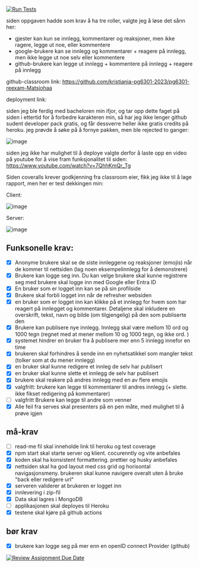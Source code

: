 [![Run Tests](https://github.com/kristiania-pg6301-2023/pg6301-reexam-Matsjohaa/actions/workflows/actions.yaml/badge.svg)](https://github.com/kristiania-pg6301-2023/pg6301-reexam-Matsjohaa/actions/workflows/actions.yaml)

siden oppgaven hadde som krav å ha tre roller, valgte jeg å løse det sånn her:
- gjester kan kun se innlegg, kommentarer og reaksjoner, men ikke ragere, legge ut noe, eller kommentere
- google-brukere kan se innlegg og kommentarer + reagere på innlegg, men ikke legge ut noe selv eller kommentere
- github-brukere kan legge ut innlegg + kommentere på innlegg + reagere på innlegg 

github-classroom link: https://github.com/kristiania-pg6301-2023/pg6301-reexam-Matsjohaa

deployment link: 

siden jeg ble ferdig med bacheloren min ifjor, og tar opp dette faget på siden i ettertid for å forbedre karakteren min, så har jeg ikke lenger github sudent developer pack gratis, og får dessverre heller ikke gratis credits på heroku. jeg prøvde å søke på å fornye pakken, men ble rejected to ganger:

![image](https://github.com/user-attachments/assets/02148630-c3e0-4157-9e23-bcbc0c7dbc7e)

siden jeg ikke har mulighet til å deploye valgte derfor å laste opp en video på youtube for å vise fram funksjonalitet til siden: https://www.youtube.com/watch?v=7QhhKmQr_Tg



Siden coveralls krever godkjenning fra classroom eier, fikk jeg ikke til å lage rapport, men her er test dekkingen min:

Client:

![image](https://github.com/user-attachments/assets/6f961146-6494-4a24-ade1-940fa8efe213)

Server:

![image](https://github.com/user-attachments/assets/4e20cbdf-730d-4267-8c2c-ed5ac1f8ea78)



## Funksonelle krav:
* [x] Anonyme brukere skal se de siste innleggene og reaksjoner (emojis) når de kommer til nettsiden (lag noen eksempelinnlegg for å demonstrere)
* [x] Brukere kan logge seg inn. Du kan velge brukere skal kunne registrere seg med brukere skal logge inn med Google eller Entra ID
* [x] En bruker som er logget inn kan se på sin profilside
* [x] Brukere skal forbli logget inn når de refresher websiden
* [x] en bruker som er logget inn kan klikke på et innlegg for hvem som har reagert på innlegget og kommentarer. Detaljene skal inkludere en overskrift, tekst, navn og bilde (om tilgjengelig) på den som publiserte den
* [x] Brukere kan publisere nye innlegg. Innlegg skal være mellom 10 ord og 1000 tegn (regnet med at mener mellom 10 og 1000 tegn, og ikke ord. )
* [x] systemet hindrer en bruker fra å publisere mer enn 5 innlegg innefor en time
* [x] brukeren skal forhindres å sende inn en nyhetsatikkel som mangler tekst (tolker som at du mener innlegg)
* [x] en bruker skal kunne redigere et innleg de selv har publisert
* [x] en bruker skal kunne slette et innlegg de selv har publisert
* [x] brukere skal reakere på andres innlegg med en av flere emojis
* [x] valgfritt: brukere kan legge til kommentarer til andres innlegg (+ slette. ikke fikset redigering på kommentarer)
* [ ] valgfritt Brukere kan legge til andre som venner
* [x] Alle feil fra serves skal presenters på en pen måte, med mulighet til å prøve igjen

## må-krav
* [ ] read-me fil skal inneholde link til heroku og test coverage
* [x] npm start skal starte server og klient. cocurenntly og vite anbefales
* [x] koden skal ha konsistent formattering. prettier og husky anbefales
* [x] nettsiden skal ha god layout med css grid og horisontal navigasjonsmeny. brukeren skal kunne navigere overalt uten å bruke "back eller redigere url"
* [x] serveren validerer at brukeren er logget inn
* [x] innlevering i zip-fil
* [x] Data skal lagres i MongoDB
* [ ] applikasjonen skal deployes til Heroku
* [x] testene skal kjøre på github actions

## bør krav
* [x] brukere kan logge seg på mer enn en openID connect Provider (github)



[![Review Assignment Due Date](https://classroom.github.com/assets/deadline-readme-button-22041afd0340ce965d47ae6ef1cefeee28c7c493a6346c4f15d667ab976d596c.svg)](https://classroom.github.com/a/nHPSu_dn)
